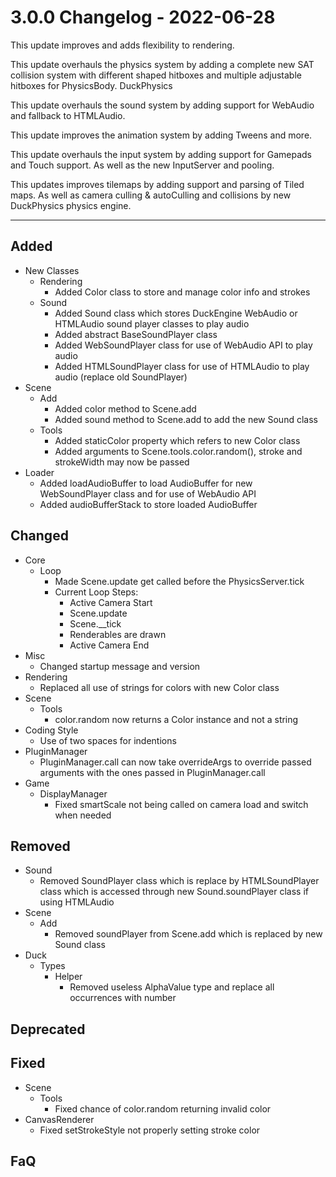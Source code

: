 # 3.0.0 Changelog - 2022-06-28

This update improves and adds flexibility to rendering.

This update overhauls the physics system by adding a complete new SAT collision system with different shaped hitboxes and multiple adjustable hitboxes for PhysicsBody. DuckPhysics

This update overhauls the sound system by adding support for WebAudio and fallback to HTMLAudio.

This update improves the animation system by adding Tweens and more.

This update overhauls the input system by adding support for Gamepads and Touch support. As well as the new InputServer and pooling.

This updates improves tilemaps by adding support and parsing of Tiled maps. As well as camera culling & autoCulling and collisions by new DuckPhysics physics engine.

------------------------------------------------------------------------------------------------------

## Added

- New Classes
  - Rendering
    - Added Color class to store and manage color info and strokes
  - Sound
    - Added Sound class which stores DuckEngine WebAudio or HTMLAudio sound player classes to play audio
    - Added abstract BaseSoundPlayer class
    - Added WebSoundPlayer class for use of WebAudio API to play audio
    - Added HTMLSoundPlayer class for use of HTMLAudio to play audio (replace old SoundPlayer)
- Scene
  - Add
    - Added color method to Scene.add
    - Added sound method to Scene.add to add the new Sound class
  - Tools
    - Added staticColor property which refers to new Color class
    - Added arguments to Scene.tools.color.random(), stroke and strokeWidth may now be passed
- Loader
  - Added loadAudioBuffer to load AudioBuffer for new WebSoundPlayer class and for use of WebAudio API
  - Added audioBufferStack to store loaded AudioBuffer

## Changed

- Core
  - Loop
    - Made Scene.update get called before the PhysicsServer.tick
    - Current Loop Steps:
      - Active Camera Start
      - Scene.update
      - Scene.__tick
      - Renderables are drawn
      - Active Camera End
- Misc
  - Changed startup message and version
- Rendering
  - Replaced all use of strings for colors with new Color class
- Scene
  - Tools
    - color.random now returns a Color instance and not a string
- Coding Style
  - Use of two spaces for indentions
- PluginManager
  - PluginManager.call can now take overrideArgs to override passed arguments with the ones passed in PluginManager.call
- Game
  - DisplayManager
    - Fixed smartScale not being called on camera load and switch when needed

## Removed

- Sound
  - Removed SoundPlayer class which is replace by HTMLSoundPlayer class which is accessed through new Sound.soundPlayer class if using HTMLAudio
- Scene
  - Add
    - Removed soundPlayer from Scene.add which is replaced by new Sound class
- Duck
  - Types
    - Helper
      - Removed useless AlphaValue type and replace all occurrences with number

## Deprecated

## Fixed

- Scene
  - Tools
    - Fixed chance of color.random returning invalid color
- CanvasRenderer
  - Fixed setStrokeStyle not properly setting stroke color

## FaQ
